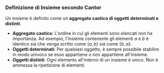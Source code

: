 ### Definizione di Insieme secondo Cantor
Un insieme è definito come un **aggregato caotico di oggetti determinati e distinti**.
- **Aggregato caotico**: L'ordine in cui gli elementi sono elencati non ha importanza. Ad esempio, l'insieme contenente gli elementi $a$ e $b$ è identico sia che venga scritto come $\{a, b\}$ sia come $\{b, a\}$.
- **Oggetti determinati**: Per qualsiasi oggetto, è sempre possibile stabilire in modo univoco se esso appartiene o non appartiene all'insieme.
- **Oggetti distinti**: Ogni elemento all'interno di un insieme è unico. Non è ammessa la ripetizione di elementi.